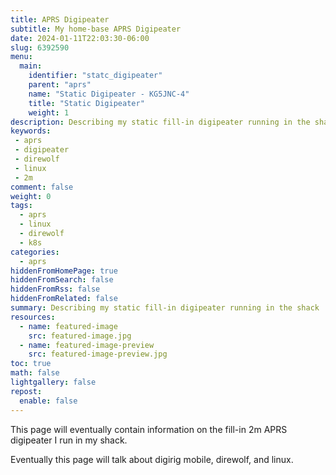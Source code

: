 ```yaml
---
title: APRS Digipeater
subtitle: My home-base APRS Digipeater
date: 2024-01-11T22:03:30-06:00
slug: 6392590
menu:
  main:
    identifier: "statc_digipeater"
    parent: "aprs"
    name: "Static Digipeater - KG5JNC-4"
    title: "Static Digipeater"
    weight: 1
description: Describing my static fill-in digipeater running in the shack
keywords:
 - aprs
 - digipeater
 - direwolf
 - linux
 - 2m
comment: false
weight: 0
tags:
  - aprs
  - linux
  - direwolf
  - k8s
categories:
  - aprs
hiddenFromHomePage: true
hiddenFromSearch: false
hiddenFromRss: false
hiddenFromRelated: false
summary: Describing my static fill-in digipeater running in the shack
resources:
  - name: featured-image
    src: featured-image.jpg
  - name: featured-image-preview
    src: featured-image-preview.jpg
toc: true
math: false
lightgallery: false
repost:
  enable: false
---
```


This page will eventually contain information on the fill-in 2m APRS digipeater I run in my shack. 

<!--more-->

Eventually this page will talk about digirig mobile, direwolf, and linux.
